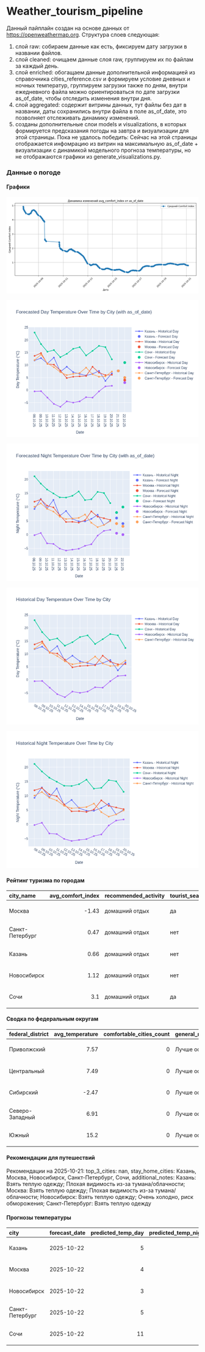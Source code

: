 # Weather_tourism_pipeline
Данный пайплайн создан на основе данных от https://openweathermap.org.
Структура слоев следующая:
  1) слой raw: 
  собираем данные как есть, фиксируем дату загрузки в названии файлов.
  2) слой cleaned:
  очищаем данные слоя raw, группируем их по файлам за каждый день.
  3) слой enriched:
  обогащаем данные дополнительной информацией из справочника cities_reference.csv и формируем условие дневных и ночных температур,
  группируем загрузки также по дням, внутри ежедневного файла можно ориентироваться по дате загрузки as_of_date, чтобы отследить изменения внутри дня.
  4) слой aggregated:
   содержит витрины данных, тут файлы без дат в названии, даты сохранились внутри файла в поле as_of_date, это позволняет отслеживать динамику изменений.
  6) созданы дополнительные слои models и visualizations, в которых формируется предсказания погоды на завтра и визуализации для этой страницы.
  Пока не удалось победить: Сейчас на этой страницы отображается инфомрацию из витрин на максимальную as_of_date + визуализации с динамикой модельного прогноза температуры, 
  но не отображаются графики из generate_visualizations.py.
<!-- WEATHER DATA START -->
### Данные о погоде

#### Графики
![Comfort Index Trend](data/visualizations/comfort_index_trend.png)

![Forecasted Day Temperature](data/visualizations/forecasted_day_temperature.png)

![Forecasted Night Temperature](data/visualizations/forecasted_night_temperature.png)

![Historical Day Temperature](data/visualizations/historical_day_temperature.png)

![Historical Night Temperature](data/visualizations/historical_night_temperature.png)

#### Рейтинг туризма по городам
| city_name       |   avg_comfort_index | recommended_activity   | tourist_season_match   | tourism_season   | tour_recommendation       | as_of_date          |
|:----------------|--------------------:|:-----------------------|:-----------------------|:-----------------|:--------------------------|:--------------------|
| Москва          |               -1.43 | домашний отдых         | да                     | Круглогодично    | домашний отдых в сезон    | 2025-10-21 03:09:00 |
| Санкт-Петербург |                0.47 | домашний отдых         | нет                    | Май-Сентябрь     | домашний отдых вне сезона | 2025-10-21 03:09:00 |
| Казань          |                0.66 | домашний отдых         | нет                    | Май-Сентябрь     | домашний отдых вне сезона | 2025-10-21 03:09:00 |
| Новосибирск     |                1.12 | домашний отдых         | нет                    | Июнь-Август      | домашний отдых вне сезона | 2025-10-21 03:09:00 |
| Сочи            |                3.1  | домашний отдых         | да                     | Май-Октябрь      | домашний отдых в сезон    | 2025-10-21 03:09:00 |

#### Сводка по федеральным округам
| federal_district   |   avg_temperature |   comfortable_cities_count | general_recommendation   | as_of_date          |
|:-------------------|------------------:|---------------------------:|:-------------------------|:--------------------|
| Приволжский        |              7.57 |                          0 | Лучше остаться дома      | 2025-10-21 03:09:00 |
| Центральный        |              7.49 |                          0 | Лучше остаться дома      | 2025-10-21 03:09:00 |
| Сибирский          |             -2.47 |                          0 | Лучше остаться дома      | 2025-10-21 03:09:00 |
| Северо-Западный    |              6.91 |                          0 | Лучше остаться дома      | 2025-10-21 03:09:00 |
| Южный              |             15.2  |                          0 | Лучше остаться дома      | 2025-10-21 03:09:00 |

#### Рекомендации для путешествий
Рекомендации на 2025-10-21: top_3_cities: nan, stay_home_cities: Казань, Москва, Новосибирск, Санкт-Петербург, Сочи, additional_notes: Казань: Взять теплую одежду; Плохая видимость из-за тумана/облачности; Москва: Взять теплую одежду; Плохая видимость из-за тумана/облачности; Новосибирск: Взять теплую одежду; Очень холодно, риск обморожения; Санкт-Петербург: Взять теплую одежду

#### Прогнозы температуры
| city            | forecast_date   |   predicted_temp_day |   predicted_temp_night | model_type       | as_of_date          |
|:----------------|:----------------|---------------------:|-----------------------:|:-----------------|:--------------------|
| Казань          | 2025-10-22      |                    5 |                      4 | LinearRegression | 2025-10-21 03:09:12 |
| Москва          | 2025-10-22      |                    4 |                      3 | LinearRegression | 2025-10-21 03:09:12 |
| Новосибирск     | 2025-10-22      |                    3 |                      0 | LinearRegression | 2025-10-21 03:09:12 |
| Санкт-Петербург | 2025-10-22      |                    5 |                      3 | LinearRegression | 2025-10-21 03:09:12 |
| Сочи            | 2025-10-22      |                   11 |                     10 | LinearRegression | 2025-10-21 03:09:12 |


<!-- WEATHER DATA END -->
